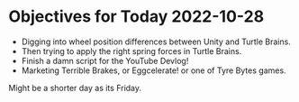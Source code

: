 # Objectives for Today 2022-10-28

- Digging into wheel position differences between Unity and Turtle Brains.
- Then trying to apply the right spring forces in Turtle Brains.
- Finish a damn script for the YouTube Devlog!
- Marketing Terrible Brakes, or Eggcelerate! or one of Tyre Bytes games.

Might be a shorter day as its Friday.

